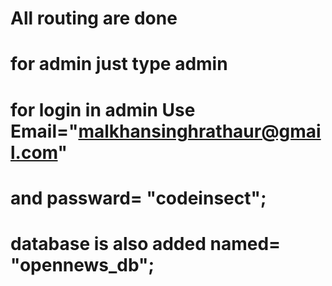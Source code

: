 # All routing are done
# for admin just type admin
# for login in admin Use Email="malkhansinghrathaur@gmail.com"
# and passward= "codeinsect";
# database is also added named= "opennews_db";